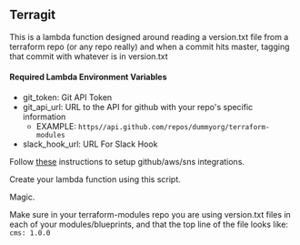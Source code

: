 ## Terragit
This is a lambda function designed around reading a version.txt file from a terraform repo (or any repo really) and when a commit hits master, tagging that commit with whatever is in version.txt

#### Required Lambda Environment Variables
- git_token: Git API Token
- git\_api_url: URL to the API for github with your repo's specific information
	- EXAMPLE: `https//api.github.com/repos/dummyorg/terraform-modules`
- slack\_hook_url: URL For Slack Hook



Follow [these](https://aws.amazon.com/blogs/compute/dynamic-github-actions-with-aws-lambda/) instructions to setup github/aws/sns integrations. 

Create your lambda function using this script.

Magic.


Make sure in your terraform-modules repo you are using version.txt files in each of your modules/blueprints, and that the top line of the file looks like:
`cms: 1.0.0`
